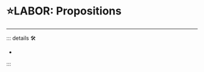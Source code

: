 # ⭐<labor>LABOR: Propositions</labor>

---

<!-- =================================================== -->
<!-- =================================================== -->
<!-- =================================================== -->
<!-- =================================================== -->
<!-- =================================================== -->
::: details 🛠

-

:::
